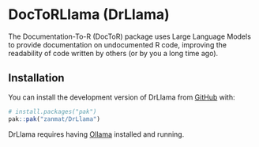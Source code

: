 
<!-- README.md is generated from README.Rmd. Please edit that file -->

# DocToRLlama (DrLlama)

<!-- badges: start -->
<!-- badges: end -->

The Documentation-To-R (DocToR) package uses Large Language Models to
provide documentation on undocumented R code, improving the readability
of code written by others (or by you a long time ago).

## Installation

You can install the development version of DrLlama from
[GitHub](https://github.com/) with:

``` r
# install.packages("pak")
pak::pak("zanmat/DrLlama")
```

DrLlama requires having [Ollama](https://ollama.com/) installed and
running.

